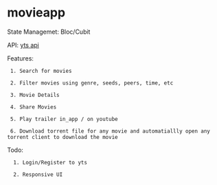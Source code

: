 # movieapp


State Managemet: Bloc/Cubit  


API: [yts api](https://yts.mx/api) 
  
  
Features: 

     1. Search for movies  
     
     2. Filter movies using genre, seeds, peers, time, etc  
     
     3. Movie Details 
     
     4. Share Movies  
     
     5. Play trailer in_app / on youtube  
     
     6. Download torrent file for any movie and automatiallly open any torrent client to download the movie  
     
  Todo:
  
      1. Login/Register to yts  
      
      2. Responsive UI  
